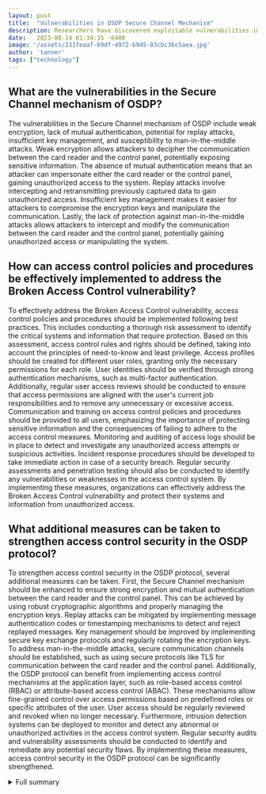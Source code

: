 ```yaml
---
layout: post
title:  "Vulnerabilities in OSDP Secure Channel Mechanism"
description: Researchers have discovered exploitable vulnerabilities in the Secure Channel mechanism of OSDP, a protocol used in access control systems. Learn more.
date:   2023-08-14 01:34:35 -0400
image: '/assets/331feaaf-69df-4972-b945-83cbc36c5aea.jpg'
author: 'tanner'
tags: ["technology"]
---
```


## What are the vulnerabilities in the Secure Channel mechanism of OSDP?
The vulnerabilities in the Secure Channel mechanism of OSDP include weak encryption, lack of mutual authentication, potential for replay attacks, insufficient key management, and susceptibility to man-in-the-middle attacks. Weak encryption allows attackers to decipher the communication between the card reader and the control panel, potentially exposing sensitive information. The absence of mutual authentication means that an attacker can impersonate either the card reader or the control panel, gaining unauthorized access to the system. Replay attacks involve intercepting and retransmitting previously captured data to gain unauthorized access. Insufficient key management makes it easier for attackers to compromise the encryption keys and manipulate the communication. Lastly, the lack of protection against man-in-the-middle attacks allows attackers to intercept and modify the communication between the card reader and the control panel, potentially gaining unauthorized access or manipulating the system.

## How can access control policies and procedures be effectively implemented to address the Broken Access Control vulnerability?
To effectively address the Broken Access Control vulnerability, access control policies and procedures should be implemented following best practices. This includes conducting a thorough risk assessment to identify the critical systems and information that require protection. Based on this assessment, access control rules and rights should be defined, taking into account the principles of need-to-know and least privilege. Access profiles should be created for different user roles, granting only the necessary permissions for each role. User identities should be verified through strong authentication mechanisms, such as multi-factor authentication. Additionally, regular user access reviews should be conducted to ensure that access permissions are aligned with the user's current job responsibilities and to remove any unnecessary or excessive access. Communication and training on access control policies and procedures should be provided to all users, emphasizing the importance of protecting sensitive information and the consequences of failing to adhere to the access control measures. Monitoring and auditing of access logs should be in place to detect and investigate any unauthorized access attempts or suspicious activities. Incident response procedures should be developed to take immediate action in case of a security breach. Regular security assessments and penetration testing should also be conducted to identify any vulnerabilities or weaknesses in the access control system. By implementing these measures, organizations can effectively address the Broken Access Control vulnerability and protect their systems and information from unauthorized access.

## What additional measures can be taken to strengthen access control security in the OSDP protocol?
To strengthen access control security in the OSDP protocol, several additional measures can be taken. First, the Secure Channel mechanism should be enhanced to ensure strong encryption and mutual authentication between the card reader and the control panel. This can be achieved by using robust cryptographic algorithms and properly managing the encryption keys. Replay attacks can be mitigated by implementing message authentication codes or timestamping mechanisms to detect and reject replayed messages. Key management should be improved by implementing secure key exchange protocols and regularly rotating the encryption keys. To address man-in-the-middle attacks, secure communication channels should be established, such as using secure protocols like TLS for communication between the card reader and the control panel. Additionally, the OSDP protocol can benefit from implementing access control mechanisms at the application layer, such as role-based access control (RBAC) or attribute-based access control (ABAC). These mechanisms allow fine-grained control over access permissions based on predefined roles or specific attributes of the user. User access should be regularly reviewed and revoked when no longer necessary. Furthermore, intrusion detection systems can be deployed to monitor and detect any abnormal or unauthorized activities in the access control system. Regular security audits and vulnerability assessments should be conducted to identify and remediate any potential security flaws. By implementing these measures, access control security in the OSDP protocol can be significantly strengthened.

<details>
  <summary>Full summary</summary>
The Secure Channel mechanism was added to OSDP to prevent attacks on access control systems. However, researchers have found that it does not effectively address the vulnerabilities present in the previous protocol, Wiegand. Researchers discover vulnerabilities in the Secure Channel mechanism. Secure Channel is an addition to the Open Supervised Device Protocol (OSDP), a protocol used to connect card readers and other peripheral devices to control panels. Several weaknesses and security concerns with OSDP are identified. Gecko, a device demonstrated in 2008, exploited vulnerabilities in the previous protocol, Wiegand. In response to the vulnerabilities in Wiegand, Secure Channel was introduced. Research presented at the Black Hat Security Conference unveils five exploitable vulnerabilities in OSDP. A01:2021 – Broken Access Control The Broken Access Control vulnerability is a critical security issue that can lead to unauthorized users obtaining confidential information and the misuse of confidential information. It can also occur when authorized users fail to protect data or when access controls are not properly established and implemented. The vulnerability allows unauthorized users to bypass access restrictions and gain access to sensitive systems and information. To address this vulnerability, access control policies and procedures should be put in place to limit access to sensitive systems and information. This includes establishing logical and physical access control rules and rights, defining standard user access profiles based on need-to-know and least privileges, and ensuring unique identification and authentication for all users. Additionally, access control policies and procedures should be communicated to all users, and user identity should be verified before granting access. It is important to segregate access authorization processes, remove/disable inactive accounts, and provide clear statements of controls and access rights to users. Using a role-based approach for privileged user accounts, monitoring privileged user accounts, and providing separate accounts for privileged functions can also help mitigate the risk of the Broken Access Control vulnerability. Limiting authorization to privileged accounts, avoiding the need to run programs with elevated privileges, and regularly reviewing privileged accounts are important steps to ensure the security of access controls. During termination or changes in employment, access should be removed or modified to prevent unauthorized access. Mechanisms for the management of user accounts should be implemented, and access to data should be granted on a 'business need-to-know' basis. Testing and monitoring access granting and access control effectiveness on a semi-annual basis can help identify and address any vulnerabilities or weaknesses in the access control system. Controlling access to program source code, the operating system, and restricting systems from booting to removable media can further enhance access control security. Safeguards such as role-based access control, context-based access control, mandatory access control, and discretionary access control should be used to effectively manage access to systems and information. Granting access based on approved forms, verifying user agreements with policies, and enforcing default 'deny all' principles for access control can help prevent unauthorized access. Restricting user connection to the internal network using deny-by-default and allow-by-exception policy and disabling file system access unless explicitly required by authorized users are additional measures that can be taken to strengthen access control security.
</details>
